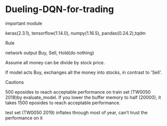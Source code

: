 # Dueling-DQN-for-trading

important module

keras(2.3.1), tensorflow(1.14.0), numpy(1.16.5), pandas(0.24.2),tqdm


Rule

network output Buy, Sell, Hold(do nothing)

Assume all money can be divide by stock price. 

If model acts Buy, exchanges all the money into stocks, in contrast to 'Sell'.



Cautions

500 eposides to reach acceptable performance on train set (TW0050 2018)by evaluate_model. If you lower the buffer memory to half (20000), it takes 1500 eposides to reach acceptable performance.

test set (TW0050 2019) inflates through most of year, can't trust the performance on it


